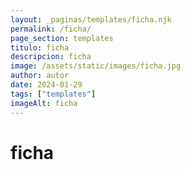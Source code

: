 ```yaml
---
layout: _paginas/templates/ficha.njk
permalink: /ficha/
page_section: templates
titulo: ficha
descripcion: ficha
image: /assets/static/images/ficha.jpg
author: autor
date: 2024-01-29 
tags: ["templates"]
imageAlt: ficha
---
```

# ficha
